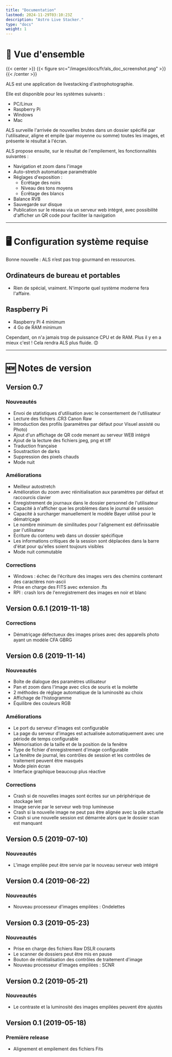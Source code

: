 ```yaml
---
title: "Documentation"
lastmod: 2024-11-29T03:10:23Z
description: "Astro Live Stacker."
type: "docs"
weight: 1
---
```


# 🔭 Vue d'ensemble

{{< center >}}
{{< figure src="/images/docs/fr/als_doc_screenshot.png" >}}
{{< /center >}}


ALS est une application de livestacking d'astrophotographie.

Elle est disponible pour les systèmes suivants :

- PC/Linux
- Raspberry Pi
- Windows
- Mac

ALS surveille l'arrivée de nouvelles brutes dans un dossier spécifié par l'utilisateur, aligne et empile 
(par moyenne ou somme) toutes les images, et présente le résultat à l'écran.

ALS propose ensuite, sur le résultat de l'empilement, les fonctionnalités suivantes : 

- Navigation et zoom dans l'image
- Auto-stretch automatique paramétrable
- Réglages d'exposition :
  - Écrêtage des noirs
  - Niveau des tons moyens
  - Écrêtage des blancs
- Balance RVB
- Sauvegarde sur disque
- Publication sur le réseau via un serveur web intégré, avec possibilité d'afficher un QR code pour
faciliter la navigation


---

# 🖥️ Configuration système requise

Bonne nouvelle : ALS n’est pas trop gourmand en ressources.

## Ordinateurs de bureau et portables
- Rien de spécial, vraiment. N'importe quel système moderne fera l'affaire.

## Raspberry Pi
- Raspberry Pi 4 minimum
- 4 Go de RAM minimum

Cependant, on n'a jamais trop de puissance CPU et de RAM. Plus il y en a mieux c'est ! Cela rendra ALS plus fluide. 😊

---

# 🆕 Notes de version

## Version 0.7

### Nouveautés
- Envoi de statistiques d'utilisation avec le consentement de l'utilisateur
- Lecture des fichiers .CR3 Canon Raw
- Introduction des profils (paramètres par défaut pour Visuel assisté ou Photo)
- Ajout d'un affichage de QR code menant au serveur WEB intégré
- Ajout de la lecture des fichiers jpeg, png et tiff
- Traduction française
- Soustraction de darks
- Suppression des pixels chauds
- Mode nuit 

### Améliorations
- Meilleur autostretch
- Amélioration du zoom avec réinitialisation aux paramètres par défaut et raccourcis clavier
- Enregistrement de journaux dans le dossier personnel de l'utilisateur
- Capacité à n'afficher que les problèmes dans le journal de session
- Capacité à surcharger manuellement le modèle Bayer utilisé pour le dématriçage
- Le nombre minimum de similitudes pour l'alignement est définissable par l'utilisateur
- Écriture du contenu web dans un dossier spécifique
- Les informations critiques de la session sont déplacées dans la barre d'état pour qu'elles soient toujours visibles
- Mode nuit commutable

### Corrections
- Windows : échec de l'écriture des images vers des chemins contenant des caractères non-ascii
- Prise en charge des FITS avec extension .fts
- RPI : crash lors de l'enregistrement des images en noir et blanc

## Version 0.6.1 (2019-11-18)

### Corrections
- Dématriçage défectueux des images prises avec des appareils photo ayant un modèle CFA GBRG

## Version 0.6 (2019-11-14)

### Nouveautés
- Boîte de dialogue des paramètres utilisateur
- Pan et zoom dans l'image avec clics de souris et la molette
- 2 méthodes de réglage automatique de la luminosité au choix
- Affichage de l'histogramme
- Équilibre des couleurs RGB

### Améliorations
- Le port du serveur d'images est configurable
- La page du serveur d'images est actualisée automatiquement avec une période de temps configurable
- Mémorisation de la taille et de la position de la fenêtre
- Type de fichier d'enregistrement d'image configurable
- La fenêtre de journal, les contrôles de session et les contrôles de traitement peuvent être masqués
- Mode plein écran
- Interface graphique beaucoup plus réactive

### Corrections
- Crash si de nouvelles images sont écrites sur un périphérique de stockage lent
- Image servie par le serveur web trop lumineuse
- Crash si la nouvelle image ne peut pas être alignée avec la pile actuelle
- Crash si une nouvelle session est démarrée alors que le dossier scan est manquant

## Version 0.5 (2019-07-10)

### Nouveautés
- L'image empilée peut être servie par le nouveau serveur web intégré

## Version 0.4 (2019-06-22)

### Nouveautés
- Nouveau processeur d'images empilées : Ondelettes

## Version 0.3 (2019-05-23)

### Nouveautés
- Prise en charge des fichiers Raw DSLR courants
- Le scanner de dossiers peut être mis en pause
- Bouton de réinitialisation des contrôles de traitement d'image
- Nouveau processeur d'images empilées : SCNR

## Version 0.2 (2019-05-21)

### Nouveautés
- Le contraste et la luminosité des images empilées peuvent être ajustés

## Version 0.1 (2019-05-18)

### Première release
- Alignement et empilement des fichiers Fits
